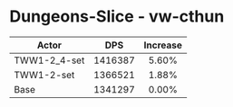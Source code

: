 # Dungeons-Slice - vw-cthun
| Actor | DPS | Increase |
|---|:---:|:---:|
|TWW1-2_4-set|1416387|5.60%|
|TWW1-2-set|1366521|1.88%|
|Base|1341297|0.00%|
